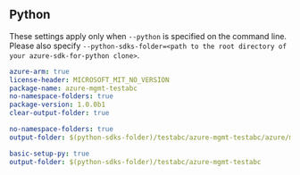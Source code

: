 ## Python

These settings apply only when `--python` is specified on the command line.
Please also specify `--python-sdks-folder=<path to the root directory of your azure-sdk-for-python clone>`.

``` yaml $(track2)
azure-arm: true
license-header: MICROSOFT_MIT_NO_VERSION
package-name: azure-mgmt-testabc
no-namespace-folders: true
package-version: 1.0.0b1
clear-output-folder: true
```

``` yaml $(python-mode) == 'update' && $(track2)
no-namespace-folders: true
output-folder: $(python-sdks-folder)/testabc/azure-mgmt-testabc/azure/mgmt/testabc
```

``` yaml $(python-mode) == 'create' && $(track2)
basic-setup-py: true
output-folder: $(python-sdks-folder)/testabc/azure-mgmt-testabc
```
